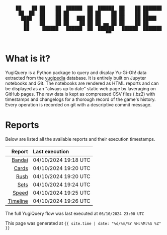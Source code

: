 <div align='center'>
    <pre>
    <br>
    ██    ██ ██    ██  ██████  ██  ██████  ██    ██ ███████ ██████  ██    ██ 
     ██  ██  ██    ██ ██       ██ ██    ██ ██    ██ ██      ██   ██  ██  ██  
      ████   ██    ██ ██   ███ ██ ██    ██ ██    ██ █████   ██████    ████   
       ██    ██    ██ ██    ██ ██ ██ ▄▄ ██ ██    ██ ██      ██   ██    ██    
       ██     ██████   ██████  ██  ██████   ██████  ███████ ██   ██    ██    
                                      ▀▀                                     
    </pre>
</div>

# What is it?

YugiQuery is a Python package to query and display Yu-Gi-Oh! data extracted from the [yugipedia](http://yugipedia.com) database. It is entirely built on Jupyter notebooks and Git. The notebooks are rendered as HTML reports and can be displayed as an "always up to date" static web page by laveraging on GitHub pages. The raw data is kept as compressed CSV files (.bz2) with timestamps and changelogs for a thorough record of the game's history. Every operation is recorded on git with a descriptive commit message. 

# Reports

Below are listed all the available reports and their execution timestamps. 

|                    Report | Last execution       |
| -------------------------:|:-------------------- |
| [Bandai](reports/Bandai.html) | 04/10/2024 19:18 UTC |
| [Cards](reports/Cards.html) | 04/10/2024 19:20 UTC |
| [Rush](reports/Rush.html) | 04/10/2024 19:20 UTC |
| [Sets](reports/Sets.html) | 04/10/2024 19:24 UTC |
| [Speed](reports/Speed.html) | 04/10/2024 19:25 UTC |
| [Timeline](reports/Timeline.html) | 04/10/2024 19:26 UTC |


The full YugiQuery flow was last executed at `06/10/2024 23:00 UTC`

This page was generated at `{{ site.time | date: "%d/%m/%Y %H:%M:%S %Z" }}`
